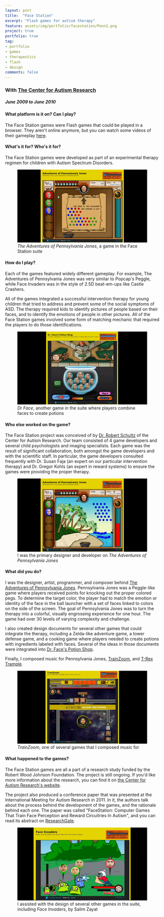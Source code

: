 ```yaml
---
layout: post
title:  "Face Station"
excerpt: "Flash games for autism therapy"
feature: assets/img/portfolio/facestation/Penn2.png
project: true
portfolio: true
tag:
- portfolio
- games
- therapeutics
- flash
- design
comments: false
---
```


### With [The Center for Autism Research](http://www.research.chop.edu/programs/car/)

##### June 2009 to June 2010


#### What platform is it on?  Can I play?
The Face Station games were Flash games that could be played in a browser.  They aren't online anymore, but you can watch some videos of their gameplay [here](https://www.youtube.com/playlist?list=PLMcpVDVDe28jqmZgBAoyx7SQHc1AfPSfX).

#### What's it for?  Who's it for?
The Face Station games were developed as part of an experimental therapy regimen for children with Autism Spectrum Disorders.

<figure>
	<a href="/assets/img/portfolio/facestation/Pennsylvania.png"><img src="/assets/img/portfolio/facestation/Pennsylvania.png"/></a>
	<figcaption><i>The Adventures of Pennsylvania Jones</i>, a game in the Face Station suite</figcaption>
</figure>

#### How do I play?
Each of the games featured widely different gameplay.  For example, The Adventures of Pennsylvania Jones was very similar to Popcap's Peggle, while Face Invaders was in the style of 2.5D beat-em-ups like Castle Crashers.

All of the games integrated a successful intervention therapy for young children that tried to address and prevent some of the social symptoms of ASD.  The therapy required kids to identify pictures of people based on their faces, and to identify the emotions of people in other pictures.  All of the Face Station games involved some form of matching mechanic that required the players to do those identifications.

<figure>
	<a href="/assets/img/portfolio/facestation/DrFace.png"><img src="/assets/img/portfolio/facestation/DrFace.png"/></a>
	<figcaption><i>Dr Face</i>, another game in the suite where players combine faces to create potions</figcaption>
</figure>

#### Who else worked on the game?
The Face Station project was conceived of by [Dr. Robert Schultz](http://www.research.chop.edu/programs/car/our_team/details/?cat=1&amp;id=7) of the Center for Autism Research.  Our team consisted of 4 game developers and several child psychologists and imaging specialists.  Each game was the result of significant collaboration, both amongst the game developers and with the scientific staff.  In particular, the game developers consulted frequently with Dr. Susan Faja (an expert on our particular intervention therapy) and Dr. Gregor Kohls (an expert in reward systems) to ensure the games were providing the proper therapy.

<figure>
	<a href="/assets/img/portfolio/facestation/Penn3.png"><img src="/assets/img/portfolio/facestation/Penn3.png"/></a>
	<figcaption>I was the primary designer and developer on <i>The Adventures of Pennsylvania Jones</i></figcaption>
</figure>

#### What did you do?
I was the designer, artist, programmer, and composer behind [The Adventures of Pennsylvania Jones](https://www.youtube.com/watch?v=nO6ovF5EN6g&amp;index=1&amp;list=PLMcpVDVDe28jqmZgBAoyx7SQHc1AfPSfX).  Pennsylvania Jones was a Peggle-like game where players received points for knocking out the proper colored pegs.  To determine the target color, the player had to match the emotion or identity of the face in the ball launcher with a set of faces linked to colors on the side of the screen.  The goal of Pennsylvania Jones was to turn the therapy into a colorful, visually engrossing experience for one hour.  The game had over 30 levels of varying complexity and challenge.

I also created design documents for several other games that could integrate the therapy, including a Zelda-like adventure game, a tower defense game, and a cooking game where players needed to create potions with ingredients labeled with faces.  Several of the ideas in those documents were integrated into [Dr. Face's Potion Shop](https://www.youtube.com/watch?v=_CahUDjrh1w&amp;index=5&amp;list=PLMcpVDVDe28jqmZgBAoyx7SQHc1AfPSfX).

Finally, I composed music for Pennsylvania Jones, [TrainZoom](https://www.youtube.com/watch?v=mkoc8rEF4bc&amp;index=2&amp;list=PLMcpVDVDe28jqmZgBAoyx7SQHc1AfPSfX), and [T-Rex Trample](https://www.youtube.com/watch?v=qXvqQezcVAM&amp;list=PLMcpVDVDe28jqmZgBAoyx7SQHc1AfPSfX).

<figure>
	<a href="/assets/img/portfolio/facestation/TrainZoom.png"><img src="/assets/img/portfolio/facestation/TrainZoom.png"/></a>
	<figcaption><i>TrainZoom</i>, one of several games that I composed music for</figcaption>
</figure>

#### What happened to the games?
The Face Station games are all a part of a research study funded by the Robert Wood Johnson Foundation.  The project is still ongoing.  If you'd like more information about the research, you can find it on [the Center for Autism Research's website](http://www.centerforautismresearch.com/trial_interventions/computerized_gaming/).

The project also produced a conference paper that was presented at the International Meeting for Autism Research in 2011.  In it, the authors talk about the process behind the development of the games, and the rationale behind each one.  The paper was called "FaceStation: Computer Games That Train Face Perception and Reward Circuitries In Autism", and you can read its abstract on [ResearchGate](https://www.researchgate.net/publication/268145055_FaceStation_Computer_Games_That_Train_Face_Perception_and_Reward_Circuitries_In_Autism).

<figure>
	<a href="/assets/img/portfolio/facestation/Invaders.png"><img src="/assets/img/portfolio/facestation/Invaders.png"/></a>
	<figcaption>I assisted with the design of several other games in the suite, including <i>Face Invaders</i>, by Salim Zayat</figcaption>
</figure>